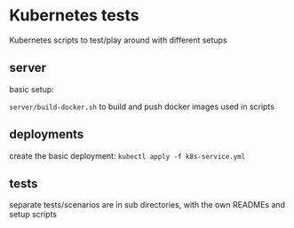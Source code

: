 # Kubernetes tests

Kubernetes scripts to test/play around with different setups

## server

basic setup:

`server/build-docker.sh` to build and push docker images used in scripts

## deployments

create the basic deployment: `kubectl apply -f k8s-service.yml`

## tests

separate tests/scenarios are in sub directories, with the own READMEs and setup scripts
